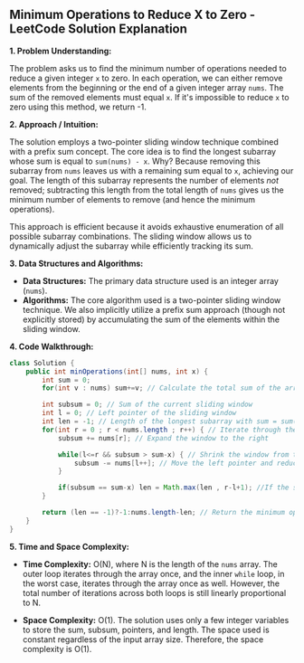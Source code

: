 ## Minimum Operations to Reduce X to Zero - LeetCode Solution Explanation

**1. Problem Understanding:**

The problem asks us to find the minimum number of operations needed to reduce a given integer `x` to zero.  In each operation, we can either remove elements from the beginning or the end of a given integer array `nums`. The sum of the removed elements must equal `x`. If it's impossible to reduce `x` to zero using this method, we return -1.


**2. Approach / Intuition:**

The solution employs a two-pointer sliding window technique combined with a prefix sum concept. The core idea is to find the longest subarray whose sum is equal to `sum(nums) - x`.  Why? Because removing this subarray from `nums` leaves us with a remaining sum equal to `x`, achieving our goal. The length of this subarray represents the number of elements *not* removed; subtracting this length from the total length of `nums` gives us the minimum number of elements to remove (and hence the minimum operations).

This approach is efficient because it avoids exhaustive enumeration of all possible subarray combinations.  The sliding window allows us to dynamically adjust the subarray while efficiently tracking its sum.


**3. Data Structures and Algorithms:**

* **Data Structures:**  The primary data structure used is an integer array (`nums`).
* **Algorithms:** The core algorithm used is a two-pointer sliding window technique.  We also implicitly utilize a prefix sum approach (though not explicitly stored) by accumulating the sum of the elements within the sliding window.


**4. Code Walkthrough:**

```java
class Solution {
    public int minOperations(int[] nums, int x) {
        int sum = 0;
        for(int v : nums) sum+=v; // Calculate the total sum of the array

        int subsum = 0; // Sum of the current sliding window
        int l = 0; // Left pointer of the sliding window
        int len = -1; // Length of the longest subarray with sum = sum(nums) - x; initialized to -1 (indicating no such subarray found yet)
        for(int r = 0 ; r < nums.length ; r++) { // Iterate through the array with the right pointer
            subsum += nums[r]; // Expand the window to the right

            while(l<=r && subsum > sum-x) { // Shrink the window from the left if the sum exceeds sum(nums) - x
                subsum -= nums[l++]; // Move the left pointer and reduce the sum
            }

            if(subsum == sum-x) len = Math.max(len , r-l+1); //If the subarray sum matches, update the maximum length
        }

        return (len == -1)?-1:nums.length-len; // Return the minimum operations or -1 if no solution exists
    }
}
```

**5. Time and Space Complexity:**

* **Time Complexity:** O(N), where N is the length of the `nums` array.  The outer loop iterates through the array once, and the inner `while` loop, in the worst case, iterates through the array once as well.  However, the total number of iterations across both loops is still linearly proportional to N.

* **Space Complexity:** O(1). The solution uses only a few integer variables to store the sum, subsum, pointers, and length.  The space used is constant regardless of the input array size.  Therefore, the space complexity is O(1).
